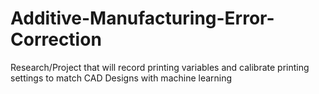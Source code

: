 # Additive-Manufacturing-Error-Correction
Research/Project that will record printing variables and calibrate printing settings to match CAD Designs with machine learning
